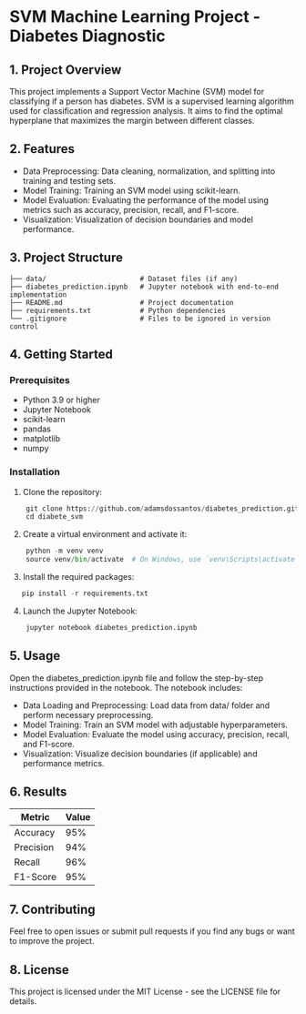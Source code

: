 # SVM Machine Learning Project - Diabetes Diagnostic

## 1. Project Overview

This project implements a Support Vector Machine (SVM) model for classifying if a person has diabetes. SVM is a supervised learning algorithm used for classification and regression analysis. It aims to find the optimal hyperplane that maximizes the margin between different classes.

## 2. Features
- Data Preprocessing: Data cleaning, normalization, and splitting into training and testing sets.
- Model Training: Training an SVM model using scikit-learn.
- Model Evaluation: Evaluating the performance of the model using metrics such as accuracy, precision, recall, and F1-score.
- Visualization: Visualization of decision boundaries and model performance.

## 3. Project Structure
    ├── data/                       # Dataset files (if any)
    ├── diabetes_prediction.ipynb   # Jupyter notebook with end-to-end implementation
    ├── README.md                   # Project documentation
    ├── requirements.txt            # Python dependencies
    └── .gitignore                  # Files to be ignored in version control

## 4. Getting Started

### Prerequisites
- Python 3.9 or higher
- Jupyter Notebook
- scikit-learn
- pandas
- matplotlib
- numpy

### Installation
1. Clone the repository:

```python
    git clone https://github.com/adamsdossantos/diabetes_prediction.git
    cd diabete_svm
```
2. Create a virtual environment and activate it:
```python
    python -m venv venv
    source venv/bin/activate  # On Windows, use `venv\Scripts\activate`
```

3. Install the required packages:
```python
   pip install -r requirements.txt
```

4. Launch the Jupyter Notebook:
```python
    jupyter notebook diabetes_prediction.ipynb
```
## 5. Usage

Open the diabetes_prediction.ipynb file and follow the step-by-step instructions provided in the notebook. The notebook includes:

- Data Loading and Preprocessing: Load data from data/ folder and perform necessary preprocessing.
- Model Training: Train an SVM model with adjustable hyperparameters.
- Model Evaluation: Evaluate the model using accuracy, precision, recall, and F1-score.
- Visualization: Visualize decision boundaries (if applicable) and performance metrics.

## 6. Results
| Metric    | Value |
|-----------|-------|
| Accuracy  | 95%   |
| Precision | 94%   |
| Recall    | 96%   |
| F1-Score  | 95%   |

## 7. Contributing

Feel free to open issues or submit pull requests if you find any bugs or want to improve the project.

## 8. License

This project is licensed under the MIT License - see the LICENSE file for details.







